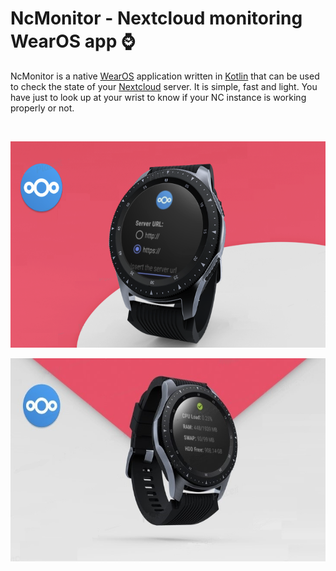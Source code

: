 # NcMonitor - Nextcloud monitoring WearOS app :watch:
NcMonitor is a native [WearOS](https://wearos.google.com/#hands-free-help) application written in [Kotlin](https://kotlinlang.org/) that can be used to check the state of your [Nextcloud](https://nextcloud.com/) server. It is simple, fast and light. You have just to look up at your wrist to know if your NC instance is working properly or not.

<br>
<p align="center">
<img src="./images/login.png" 
      alt="NcMonitor login " 
      height="330" />
</p>

<p align="center">
<img src="./images/status.png" 
      alt="NcMonitor status " 
      height="325" />
</p>
